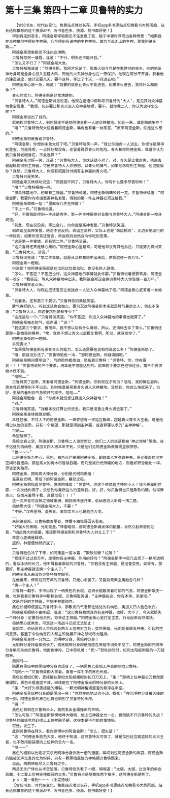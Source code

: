 # 第十三集 第四十二章 贝鲁特的实力
        【告知书友，时代在变化，免费站点难以长存，手机app多书源站点切换看书大势所趋，站长给你推荐的这个换源APP，听书音色多、换源、找书都好使！】
       得到肯定的答复，阿德金斯呼吸都忍不住急促了些，脑子中顿时浮现出各种情景：“如果我在众神墓地中得到主神器，乃至得到传说中的主神神格，成为至高无上的主神，那我阿德金斯……”
       阿德金斯想象都忍不住热血沸腾。
       贝鲁特忽然一皱眉，连道：“不行，明天还不能开启。”
       “怎么又不行了？”阿德金斯大急。
       贝鲁特解释说道：“阿德金斯，我刚才忘记了，那青火如今可是在重建他的家乡。他的地系神分身可是全身心投入重建大陆，而他的火系神分身也在一旁保护。他现在可分不开身。我看他的建造速度，估计还要几天，要不这样，等过了十天，一同进去吧。”
       阿德金斯心底一急，暗道：“我要的就是让青火不能进去，如果青火进去，我凭什么和他争？”
       青火的实力，阿德金斯是非常清楚的。
       “贝鲁特大人。”阿德金斯诚恳说道，他现在话语中都称呼贝鲁特为‘大人’，足见其对众神墓地重宝看重，“我想，何必要让那青火进入众神墓地呢，要不，就你我二人，你认为这样怎么样？”
       阿德金斯说出了目的。
       就他和贝鲁特二人，到时候还不是他阿德金斯一人进众神墓地。如此一来，谁能和他争夺？
       “哦？”贝鲁特恍然大悟看着阿德金斯，嘴角也有着一丝笑意，“原来阿德金斯，你是这么想的。”
       阿德金斯则是看着贝鲁特。
       “阿德金斯，你想的未免太好了吧。”贝鲁特嗤笑一声，“我让你独自一人进去，你或许能够得到重宝。可是我呢，一点好处都没有。还冒着得罪青火的危险。青火和你阿德金斯，难道你认为我贝鲁特老眼昏花，不会选择？”
       阿德金斯讨好一笑，连道：“贝鲁特大人，你这话就不对了。对，青火是比我厉害，他进去最起码能得到主神器，可是贝鲁特大人你想想，以青火的脾气，如果他再得到主神器，他岂能服你？我想，贝鲁特大人，你没有把握对付拥有主神器的青火吧。”
       贝鲁特只是笑笑。
       阿德金斯又继续劝说道：“而我就不同了，贝鲁特大人。你有什么要求尽管吩咐！”
       “哦？”贝鲁特眼睛一亮。
       “那众神墓地中，的确有主神器。”贝鲁特说道，阿德金斯眼睛顿时一亮。贝鲁特继续道：“阿德金斯，我要你向命运至高神名发誓，得到的第一件主神器必须送给我。”
       阿德金斯微微一怔：“里面有几件主神器？”
       “不止一件。”贝鲁特说道。
       “好，不管我能得到一件还是两件，第一件主神器绝对会赠与贝鲁特大人。”阿德金斯一咬牙说道。
       “别急，现在说没用，等过会儿，向命运至高神发誓。”贝鲁特淡笑道。
       向命运至高神发誓，绝对不容反抗。命运至高神，实际上也是‘命运规则’，无边天地运行的一种规则，如果你违背这誓言，命运规则自然会令你吃到恶果。
       “这是第一件事情，还有第二件。”贝鲁特又道。
       “这贝鲁特还真是够心黑的。”阿德金斯心里暗骂，可是他却没有其他办法，只能努力挤出笑脸，“贝鲁特大人，请说。”
       贝鲁特淡笑道：“第二件事情，就是从众神墓地中出来后，供我驱使一百万年。”
       阿德金斯一瞪眼。
       供驱使？他阿德金斯就是在戈巴达位面监狱，也没有供人驱使。
       “怎么，不答应？不答应也行，这众神墓地的事情就此作罢。”贝鲁特说着便要转身，阿德金斯一咬牙：“我答应，等从众神墓地中出来，我阿德金斯定会供贝鲁特大人你驱使一百万年。”
       贝鲁特微笑着点头。
       “贝鲁特大人，你现在应该答应让我独自一人进入众神墓地了吧。”阿德金斯心底有着一丝恼意。
       “别着急，还有第三个要求。”贝鲁特依旧满脸笑容。
       脾气再好的人，听到这话也会恼火。更何况这阿德金斯本来就是脾气暴虐之人，他忍不住道：“贝鲁特大人，你这要求到底有多少？”
       “这是最后一个。”贝鲁特淡笑道，“你不答应，你进入众神墓地的事情也就算了。”
       阿德金斯强忍怒气，低声道：“说！”
       “我这第三个要求，很简单，我不想以后有什么麻烦，所以，还请你去杀了青火。”贝鲁特还是那一副微笑的模样，“唉，我也不想让青火以后报复我啊，所以，就麻烦你了。”
       阿德金斯顿时一瞪眼。
       杀死青火？
       “如果我阿德金斯有杀死青火的能力，怎么还需要在这和你说这么多！”阿德金斯怒了。
       “哦，那就没办法了。”贝鲁特脸色一冷，“那阿德金斯，你就请回吧。”
       阿德金斯瞬间便明白了，气的脸色都发白，怒指着贝鲁特：“贝鲁特，你，你在耍我！！！”贝鲁特说的三个要求，根本是不可能达到的。前面两个要求已经很过分，第三个要求根本做不到。
       “哈哈……”
       贝鲁特笑了起来，笑看着阿德金斯，“阿德金斯，你到现在才明白？哈哈，我的确在耍你。原本我还想等到千年以后，到时候直接带着青火进入众神墓地。没想到，你这么快就来了，也好，更早的看到你气急败坏的样子，哈哈……”
       阿德金斯脸色一变：“你原本就没想让我进入众神墓地？”
       “对。”
       贝鲁特嗤笑道，“我根本没打算让你进去。我只是准备让青火进去罢了。”
       阿德金斯身体微微发颤。
       本性狂傲、不甘人下的阿德金斯，一直梦想有一天站在巅峰，超越青火等五大王者。可是他明白以他的资质，只有一个希望，那就是得到主神器，或者梦寐以求的‘主神神格’。
       可是……
       希望破碎了。
       黑暗之森上空，阿德金斯、贝鲁特二人凌空而立，他们二人的谈话都被‘神之领域’隔绝。在不远处的伯纳思、奥加文四人根本听不到，只是他们见阿德金斯表情明显很愤怒。
       “轰～～～”
       以阿德金斯为中心，黑色、白色光芒笼罩阿德金斯，朝四面八方弥散开去，黑光覆盖的地方空间尽皆扭曲，那些高大的树木尽皆被吞噬。而凡是被白光照耀的地方，则是如积雪融化一样，尽皆消失殆尽。
       阿德金斯，拥有两大神分身，分别是光明和黑暗！
       笼罩在光明、黑暗下的阿德金斯，暴怒之极。
       阿德金斯怒指着贝鲁特，愤而咆哮着：“贝鲁特，你这个依仗着主神的小人！我今天卑躬屈膝，一次次给你面子，没想到你竟然这么的羞辱我。好，好，你贝鲁特也只是欺软怕硬，怕得罪青火，反而来羞辱于我，真是垃圾！！！”
       这一次声音可没神之领域束缚，朝四周传递开来，伯纳思四人听得一清二楚。
       伯纳思大惊：“阿德金斯大人，不要！”
       “不好。”汉布里特、盖滕比、奥加文三人也是脸色大变。
       ……
       离阿德金斯、贝鲁特数百里处，林雷不由惊讶回头看去。
       “好强大的黑暗、光明能量。”林雷暗惊，那阿德金斯爆发体内能量，自然引起林雷的注意，“如此强大的能量，难道那阿德金斯和贝鲁特大人对立上了？”
       林雷心底满是疑惑。
       旋即，林雷便悄然折返了。
       ……
       贝鲁特脸色冷了下来，如同覆盖一层冰霜：“欺软怕硬？垃圾？”
       “修炼不过过百万年，即使你有主神器，你用的好吗？”阿德金斯手中突兀出现了一柄半透明的，看似冰块的长刀，他不屑看着眼前的贝鲁特，“你若没有主神器，便准备受死，如果有，那更好，那主神器就该换一个主人了。”
       阿德金斯从来没将贝鲁特放在眼里。
       在他看来，修炼过百万年的贝鲁特，只是小辈罢了。又能将元素玄奥融合几种？
       “换一个主人？”
       贝鲁特一翻手，手中出现了一柄黑色的长棍，这柄长棍散发着可怕的气息，阿德金斯眼皮一跳，吃惊看着贝鲁特手中那柄长棍，贝鲁特耻笑道，“主神器在这，你有本事，来拿吧。”
       这是完好的主神器，不同于林雷那件。
       黑色长棍即使握在贝鲁特手中，那散发的气息都让远处的伯纳思、奥加文四人脸色发白。
       阿德金斯眼睛不由眯起，暗道：“这贝鲁特竟然真的有主神器，也好，大不了，今天就损失一个神分身！定要将他杀死，夺来这主神器。”阿德金斯心里打定主意，行动起来自然果决。
       伯纳思心底焦急，可是这一场战斗已经无法阻止！
       奥加文、伯纳思四人目视远处两大上位神对立处，突然黑暗、光明能量爆发开来，引起的空间震荡，甚至于令伯纳思四人都立即施展开神之领域尽力阻挡。
       阿德金斯身体一分为二，光明神分身、黑暗神分身！
       光明神分身持着那柄长刀，而黑暗神分身却是隐匿在黑暗中消失不见了。阿德金斯的光明神分身瞬间杀向贝鲁特，他面色狰狞，口中怒吼着：“死～”怒吼的同时，如同太阳般刺眼的一刀就劈来。
       而同时——
       隐匿在黑暗中的黑暗神分身也现身了，一柄黑色匕首悄无声息的刺向贝鲁特。
       “哈哈～～”贝鲁特爽朗大笑着，直接一挥手中的黑色长棍。
       黑色长棍如幻影，直接砸在那如太阳般耀眼的长刀刀刃上，“蓬！”那柄上位神器长刀竟然直接爆裂，黑色长棍速度不减，继续砸在了阿德金斯光明神分身的头颅上。
       “蓬！”大好头颅直接砸的爆裂，一颗光明神格滴溜溜的悬浮在半空。
       阿德金斯黑暗神分身却是阴冷一笑：“竟然在原地动也不动，找死！”在光明神分身被灭掉的同一刻，阿德金斯的黑色匕首也刺到了贝鲁特的头颅。
       “锵！”
       黑色匕首刺在贝鲁特头上，竟然发出金属撞击的声响。
       “怎么可能？”阿德金斯惊愕地睁大眼睛，他上位神器全力一击，竟然破不开贝鲁特的头皮？贝鲁特的脑袋竟然赶得上上位神器坚硬，这根本是不可能的事情嘛。
       可是，发生了。
       此刻贝鲁特在转头，看向惊愕中的阿德金斯：“怎么，很失望？”
       “逃！”阿德金斯脸色大变，他终于知道，这贝鲁特太可怕了，就是戈巴达位面监狱的五大王者，也不敢用脑袋硬抗上位神的全力一击。
       “呜～～”
       黑色的棍影以比刚才灭杀光明神分身快数十倍的速度，瞬间划过阿德金斯的脑袋，阿德金斯的脑袋无声无息的化为粉碎，只有一颗黑暗属性的神格朝贝鲁特飘来。
       自此，两颗神格尽入贝鲁特之手。
       两具无头尸体也从半空坠落，贝鲁特低头看了一眼，喃喃道：“太弱，太弱，比当年的紫血恶魔，十二翼上位神天使都弱的太多。”贝鲁特只是随意挥两下棒子，这阿德金斯便死了。
       ｐｓ：第一章到～～～（未完待续）
       【告知书友，时代在变化，免费站点难以长存，手机app多书源站点切换看书大势所趋，站长给你推荐的这个换源APP，听书音色多、换源、找书都好使！】
